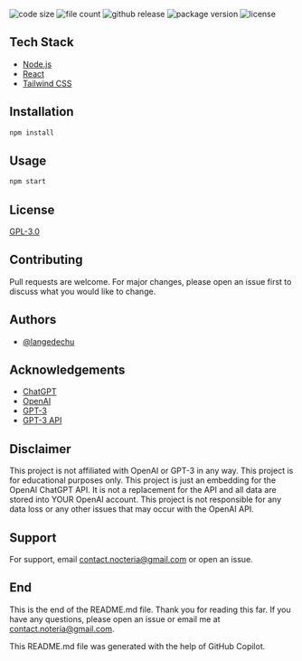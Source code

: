 ![code size](https://img.shields.io/github/languages/code-size/langedechu/chatgpt-embedder?style=for-the-badge)
![file count](https://img.shields.io/github/directory-file-count/langedechu/chatgpt-embedder?style=for-the-badge)
![github release](https://img.shields.io/github/downloads/langedechu/chatgpt-embedder/latest/total?style=for-the-badge)
![package version](https://img.shields.io/github/package-json/v/langedechu/chatgpt-embedder?style=for-the-badge)
![license](https://img.shields.io/github/license/langedechu/chatgpt-embedder?style=for-the-badge)

## Tech Stack

- [Node.js](https://nodejs.org/en/)
- [React](https://reactjs.org/)
- [Tailwind CSS](https://tailwindcss.com/)

## Installation

```bash
npm install
```

## Usage

```bash
npm start
```

## License

[GPL-3.0](https://choosealicense.com/licenses/mit/)

## Contributing

Pull requests are welcome. For major changes, please open an issue first to discuss what you would like to change.

## Authors

- [@langedechu](https://www.github.com/langedechu)

## Acknowledgements

- [ChatGPT](https://chat.openai.com)
- [OpenAI](https://openai.com/)
- [GPT-3](https://openai.com/blog/gpt-3-apps/)
- [GPT-3 API](https://beta.openai.com/docs/api-reference/introduction)

## Disclaimer

This project is not affiliated with OpenAI or GPT-3 in any way. This project is for educational purposes only.
This project is just an embedding for the OpenAI ChatGPT API. It is not a replacement for the API and all data are stored into YOUR OpenAI account.
This project is not responsible for any data loss or any other issues that may occur with the OpenAI API.

## Support

For support, email [contact.nocteria@gmail.com](mailto:contact.nocteria@gmail.com) or open an issue.

## End

This is the end of the README.md file. Thank you for reading this far. If you have any questions, please open an issue or email me at [contact.noteria@gmail.com](mailto:contact.nocteria@gmail.com).

This README.md file was generated with the help of GitHub Copilot.
